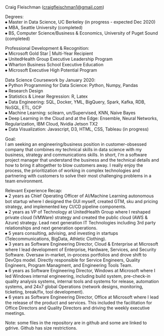 Craig Fleischman (craigfleischman1@gmail.com)  
 
Degrees:  
⦁	Master in Data Science, UC Berkeley (in progress - expected Dec 2020)  
⦁	MBA, Seattle University (completed)  
⦁	BS, Computer Science/Business & Economics, University of Puget Sound (completed)  
  
Professional Development & Recognition:  
⦁	Microsoft Gold Star | Multi-Year Recipient  
⦁	UnitedHealth Group Executive Leadership Program  
⦁	Wharton Business School Executive Education  
⦁	Microsoft Executive High Potential Program  
  
Data Science Coursework by January 2020:  
⦁	Python Programming for Data Science: Python, Numpy, Pandas  
⦁	Research Design  
⦁	Statistics & Linear Regression: R, Latex  
⦁	Data Engineering: SQL, Docker, YML, BigQuery, Spark, Kafka, RDB, NoSQL, ETL, GCP  
⦁	Machine Learning: scilearn, un/Supervised, KNN, Naive Bayes  
⦁	Deep Learning in the Cloud and at the Edge: Ensemble, Neural Networks, Regularization, IBM Cloud, Nvidia Jetson TX2  
⦁	Data Visualization: Javascript, D3, HTML, CSS, Tableau (in progress)  
  
Goal:  
I am seeking an engineering/business position in customer-obsessed company  that combines my technical skills in data science with my business, strategy and communications skills. In short, I'm a software project manager that understand the business and the technical details and how to bring it altogether to blow customers away. I really enjoy the process, the prioritization of working in complex technologies and partnering with customers to solve their most challenging problems in a team environment.

Relevant Experience Recap:  
⦁	2 years as Chief Operating Officer of AI/Machine Learning autonomous bot startup where I designed the GUI myself, created GTM, sku and pricing strategy, and implemented key CI/CD pipeline components.   
⦁	2 years as VP of Technology at UnitedHealth Group where I reshaped private cloud (VMWare) strategy and created the public cloud (AWS & Azure) strategy. Lead next generation IT Technologies including 3rd party relationships and next generation operations.  
⦁	5 years consulting, advising, and investing in startups (Telecommunications, BigData, Athletic Clothing).  
⦁	3 years as Software Engineering Director, Cloud & Enterprise at Microsoft where I lead development of Enterprise, Hardware, Services, and Security Software. Oversaw in-market, in-process portfolios and drove shift to DevOps model.  Directly responsible for Service Engineers, Quality Engineers, Program Managment, and Engineering Tools Team.   
⦁	6 years as Software Engineering Director, Windows at Microsoft where I led Windows internal engineering, including build system, pre-check-in quality analysis systems, internal tools and systems for release, automation systems, and 24x7 global Operations (network designs, monitoring, ticketing, break/fix, tool development).  
⦁	6 years as Software Engineering Director, Office at Microsoft where I lead the release of the product and services. This included the facilitation for Office Directors and Quality Directors and driving the weekly executive meetings.  
  
Note: some files in the repository are in github and some are linked to gdrive. Github has size restrictions.  
